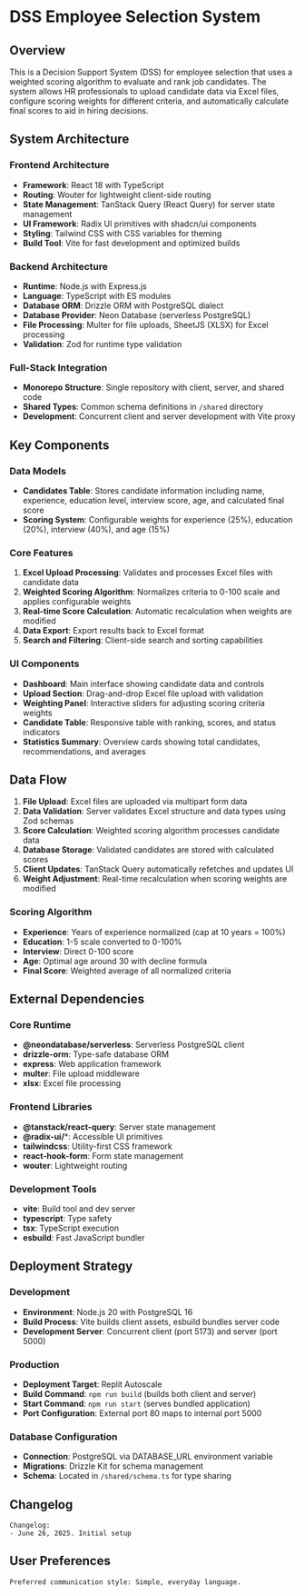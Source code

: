 # DSS Employee Selection System

## Overview

This is a Decision Support System (DSS) for employee selection that uses a weighted scoring algorithm to evaluate and rank job candidates. The system allows HR professionals to upload candidate data via Excel files, configure scoring weights for different criteria, and automatically calculate final scores to aid in hiring decisions.

## System Architecture

### Frontend Architecture
- **Framework**: React 18 with TypeScript
- **Routing**: Wouter for lightweight client-side routing
- **State Management**: TanStack Query (React Query) for server state management
- **UI Framework**: Radix UI primitives with shadcn/ui components
- **Styling**: Tailwind CSS with CSS variables for theming
- **Build Tool**: Vite for fast development and optimized builds

### Backend Architecture
- **Runtime**: Node.js with Express.js
- **Language**: TypeScript with ES modules
- **Database ORM**: Drizzle ORM with PostgreSQL dialect
- **Database Provider**: Neon Database (serverless PostgreSQL)
- **File Processing**: Multer for file uploads, SheetJS (XLSX) for Excel processing
- **Validation**: Zod for runtime type validation

### Full-Stack Integration
- **Monorepo Structure**: Single repository with client, server, and shared code
- **Shared Types**: Common schema definitions in `/shared` directory
- **Development**: Concurrent client and server development with Vite proxy

## Key Components

### Data Models
- **Candidates Table**: Stores candidate information including name, experience, education level, interview score, age, and calculated final score
- **Scoring System**: Configurable weights for experience (25%), education (20%), interview (40%), and age (15%)

### Core Features
1. **Excel Upload Processing**: Validates and processes Excel files with candidate data
2. **Weighted Scoring Algorithm**: Normalizes criteria to 0-100 scale and applies configurable weights
3. **Real-time Score Calculation**: Automatic recalculation when weights are modified
4. **Data Export**: Export results back to Excel format
5. **Search and Filtering**: Client-side search and sorting capabilities

### UI Components
- **Dashboard**: Main interface showing candidate data and controls
- **Upload Section**: Drag-and-drop Excel file upload with validation
- **Weighting Panel**: Interactive sliders for adjusting scoring criteria weights
- **Candidate Table**: Responsive table with ranking, scores, and status indicators
- **Statistics Summary**: Overview cards showing total candidates, recommendations, and averages

## Data Flow

1. **File Upload**: Excel files are uploaded via multipart form data
2. **Data Validation**: Server validates Excel structure and data types using Zod schemas
3. **Score Calculation**: Weighted scoring algorithm processes candidate data
4. **Database Storage**: Validated candidates are stored with calculated scores
5. **Client Updates**: TanStack Query automatically refetches and updates UI
6. **Weight Adjustment**: Real-time recalculation when scoring weights are modified

### Scoring Algorithm
- **Experience**: Years of experience normalized (cap at 10 years = 100%)
- **Education**: 1-5 scale converted to 0-100%
- **Interview**: Direct 0-100 score
- **Age**: Optimal age around 30 with decline formula
- **Final Score**: Weighted average of all normalized criteria

## External Dependencies

### Core Runtime
- **@neondatabase/serverless**: Serverless PostgreSQL client
- **drizzle-orm**: Type-safe database ORM
- **express**: Web application framework
- **multer**: File upload middleware
- **xlsx**: Excel file processing

### Frontend Libraries
- **@tanstack/react-query**: Server state management
- **@radix-ui/***: Accessible UI primitives
- **tailwindcss**: Utility-first CSS framework
- **react-hook-form**: Form state management
- **wouter**: Lightweight routing

### Development Tools
- **vite**: Build tool and dev server
- **typescript**: Type safety
- **tsx**: TypeScript execution
- **esbuild**: Fast JavaScript bundler

## Deployment Strategy

### Development
- **Environment**: Node.js 20 with PostgreSQL 16
- **Build Process**: Vite builds client assets, esbuild bundles server code
- **Development Server**: Concurrent client (port 5173) and server (port 5000)

### Production
- **Deployment Target**: Replit Autoscale
- **Build Command**: `npm run build` (builds both client and server)
- **Start Command**: `npm run start` (serves bundled application)
- **Port Configuration**: External port 80 maps to internal port 5000

### Database Configuration
- **Connection**: PostgreSQL via DATABASE_URL environment variable
- **Migrations**: Drizzle Kit for schema management
- **Schema**: Located in `/shared/schema.ts` for type sharing

## Changelog
```
Changelog:
- June 26, 2025. Initial setup
```

## User Preferences
```
Preferred communication style: Simple, everyday language.
```